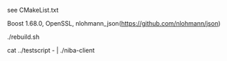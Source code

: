 see CMakeList.txt

Boost 1.68.0, OpenSSL, nlohmann_json(https://github.com/nlohmann/json)

./rebuild.sh

cat ../testscript - | ./niba-client
